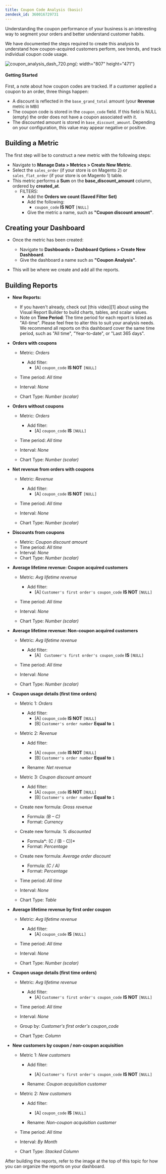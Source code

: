 ```yaml
---
title: Coupon Code Analysis (basic)
zendesk_id: 360016729731
---
```


Understanding the coupon performance of your business is an interesting way to segment your orders and better understand customer habits.

We have documented the steps required to create this analysis to understand how coupon-acquired customers perform, see trends, and track individual coupon code usage.

![coupon\_analysis\_dash\_720.png](../../assets/coupon_analysis_dash_720.png){: width="807" height="471"}

#### Getting Started

First, a note about how coupon codes are tracked. If a customer applied a coupon to an order, three things happen:

* A discount is reflected in the `base_grand_total` amount (your <strong style="font-size: 13px;">Revenue </strong><span style="font-size: 13px;">metric in MBI)</span>
* The coupon code is stored in the `coupon_code` field. If this field is NULL (empty) the order does not have a coupon associated with it.
* The discounted amount is stored in `base_discount_amount`. Depending on your configuration, this value may appear negative or positive.

## Building a Metric

The first step will be to construct a new metric with the following steps:</span>
* Navigate to **Manage Data &gt; Metrics &gt; Create New Metric**.
* Select the `sales_order` (if your store is on Magento 2) or `sales_flat_order` (if your store is on Magento 1) table.
* This metric performs a **Sum** on the **base_discount_amount** column, ordered by **created_at**.
  * FILTERS:
    * Add the **Orders we count (Saved Filter Set)**
    * Add the following:
      * `coupon_code`<strong> IS NOT </strong>`[NULL]`
    * Give the metric a name, such as **"Coupon discount amount"**.

## Creating your Dashboard

* Once the metric has been created:
  * Navigate to **Dashboards &gt; Dashboard Options &gt; Create New Dashboard**.
  * Give the dashboard a name such as **"Coupon Analysis"**.

* This will be where we create and add all the reports.

## Building Reports

* **New Reports:**
  * If you haven't already, check out [this video][1] about using the Visual Report Builder to build charts, tables, and scalar values.
  * Note on **Time Period**: The time period for each report is listed as "All-time". Please feel free to alter this to suit your analysis needs. We recommend all reports on this dashboard cover the same time period, such as "All time", "Year-to-date", or "Last 365 days".

* **Orders with coupons**
  * Metric:<em> Orders</em>
    * Add filter:
      * [A] `coupon_code` **IS NOT** `[NULL]`

  * Time period:<em> All time</em>
  * Interval:<em> None</em>
  * Chart Type:<em> Number (scalar)</em>

* **Orders without coupons**
  * Metric:<em> Orders</em>
    * Add filter:
      * [A] `coupon_code` **IS** `[NULL]`

  * Time period:<em> All time</em>
  * Interval:<em> None</em>
  * Chart Type:<em> Number (scalar)</em>

* **Net revenue from orders with coupons**
  * Metric:<em> Revenue</em>
    * Add filter:
      * [A] `coupon_code` **IS NOT** `[NULL]`

  * Time period:<em> All time</em>
  * Interval:<em> None</em>
  * Chart Type:<em> Number (scalar)</em>

* **Discounts from coupons**
  * Metric:<em> Coupon discount amount</em>
  * Time period:<em> All time</em>
  * Interval:<em> None</em>
  * Chart Type:<em> Number (scalar)</em>

* **Average lifetime revenue: Coupon acquired customers**
  * Metric:<em> Avg lifetime revenue</em>
    * Add filter:
      * [A] `Customer's first order's coupon_code` **IS NOT** `[NULL]`

  * Time period:<em> All time</em>
  * Interval:<em> None</em>
  * Chart Type:<em> Number (scalar)</em>

* **Average lifetime revenue: Non-coupon acquired customers**
  * Metric:<em> Avg lifetime revenue</em>
    * Add filter:
      * [A] ` Customer's first order's coupon_code` <strong>IS </strong>`[NULL]`

  * Time period:<em> All time</em>
  * Interval:<em> None</em>
  * Chart Type:<em> Number (scalar)</em>

* **Coupon usage details (first time orders)**
  * Metric 1:<em> Orders</em>
    * Add filter:
      * [A] `coupon_code` <strong>IS NOT </strong>`[NULL]`
      * [B] `Customer's order number` **Equal to** `1`

  * Metric 2:<em> Revenue</em>
    * Add filter:
      * [A] `coupon_code` <strong>IS NOT </strong>`[NULL]`
      * [B] `Customer's order number` **Equal to** `1`

    * Rename: *Net revenue*

  * Metric 3:<em> Coupon discount amount</em>
    * Add filter:
      * [A] `coupon_code` <strong>IS NOT </strong>`[NULL]`
      * [B] `Customer's order number` **Equal to** `1`

  * Create new formula:<em> Gross revenue</em>
    * Formula:<em> (B – C)</em>
    * Format:<em> Currency</em>

  * Create new formula:<em> % discounted</em>
    * Formula*: (C / (B - C))*
    * Format:<em> Percentage</em>

  * Create new formula:<em> Average order discount</em>
    * Formula:<em> (C / A)</em>
    * Format:<em> Percentage</em>

  * Time period:<em> All time</em>
  * Interval:<em> None</em>
  * Chart Type:<em> Table</em>

* **Average lifetime revenue by first order coupon**
  * Metric:<em> Avg lifetime revenue</em>
    * Add filter:
      * [A] `coupon_code` <strong>IS </strong>`[NULL]`

  * Time period:<em> All time</em>
  * Interval:<em> None</em>
  * Chart Type:<em> Number (scalar)</em>

* **Coupon usage details (first time orders)**
  * Metric:<em> Avg lifetime revenue</em>
    * Add filter:
      * [A] `Customer's first order's coupon_code` **IS NOT** `[NULL]`

  * Time period:<em> All time</em>
  * Interval:<em> None</em>
  * Group by:<em> Customer's first order's coupon_code</em>
  * Chart Type:<em> Column</em>

* **New customers by coupon / non-coupon acquisition**
  * Metric 1:<em> New customers</em>
    * Add filter:
      * [A] `Customer's first order's coupon_code` **IS NOT** `[NULL]`

    * Rename: *Coupon acquisition customer*

  * Metric 2:<em> New customers</em>
    * Add filter:
      * [A] `coupon_code` <strong>IS </strong>`[NULL]`

    * Rename: *Non-coupon acquisition customer*

  * Time period:<em> All time</em>
  * Interval:<em> By Month</em>
  * Chart Type:<em> Stacked Column</em>

After building the reports, refer to the image at the top of this topic for how you can organize the reports on your dashboard.
